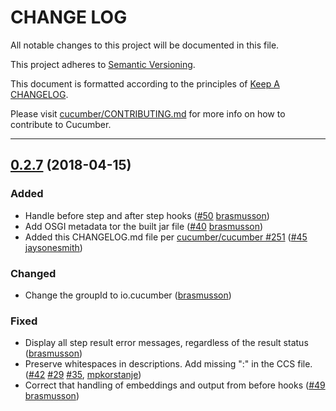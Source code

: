 # CHANGE LOG

All notable changes to this project will be documented in this file.

This project adheres to [Semantic Versioning](http://semver.org).

This document is formatted according to the principles of [Keep A CHANGELOG](http://keepachangelog.com).

Please visit [cucumber/CONTRIBUTING.md](https://github.com/cucumber/cucumber/blob/master/CONTRIBUTING.md) for more info on how to contribute to Cucumber.

----

## [0.2.7](https://github.com/cucumber/cucumber-html/compare/v0.2.6...v0.2.7) (2018-04-15)

### Added

* Handle before step and after step hooks ([#50](https://github.com/cucumber/cucumber-html/pull/50) [brasmusson])
* Add OSGI metadata tor the built jar file ([#40](https://github.com/cucumber/cucumber-html/issues/40) [brasmusson])
* Added this CHANGELOG.md file per [cucumber/cucumber #251](https://github.com/cucumber/cucumber/issues/251) ([#45](https://github.com/cucumber/cucumber-html/pull/45) [jaysonesmith](https://github.com/jaysonesmith))

### Changed

* Change the groupId to io.cucumber ([brasmusson])

### Fixed

* Display all step result error messages, regardless of the result status ([brasmusson])
* Preserve whitespaces in descriptions. Add missing ":" in the CCS file. ([#42](https://github.com/cucumber/cucumber-html/pull/42) [#29](https://github.com/cucumber/cucumber-html/issues/29) [#35](https://github.com/cucumber/cucumber-html/pull/35), [mpkorstanje])
* Correct that handling of embeddings and output from before hooks ([#49](https://github.com/cucumber/cucumber-html/issues/49) [brasmusson])

<!-- Releases -->

<!-- Contributors -->
[aslakhellesoy]:    https://github.com/aslakhellesoy
[brasmusson]:       https://github.com/brasmusson
[cedric-lamalle]:   https://github.com/cedric-lamalle
[jbpros]:           https://github.com/jbpros
[jaysonesmith]:     https://github.com/jaysonesmith
[klausbayrhammer]:  https://github.com/klausbayrhammer
[mijikim]:          https://github.com/mijikim
[mpkorstanje]:      https://github.com/mpkorstanje
[olleolleolle]:     https://github.com/olleolleolle
[paoloambrosio]:    https://github.com/paoloambrosio
[renier]:           https://github.com/renier
[tomdcc]:           https://github.com/tomdcc
